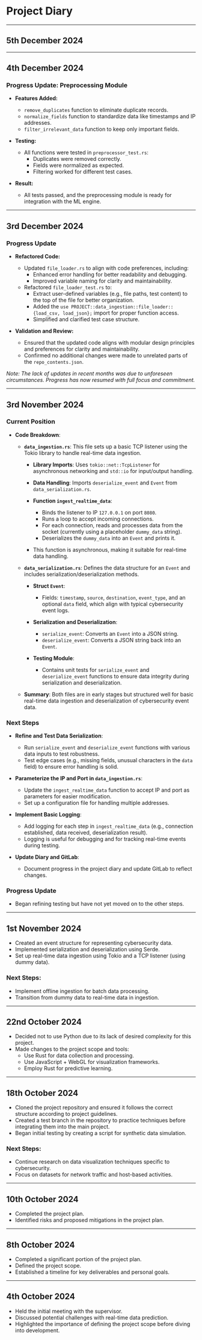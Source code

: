 # Project Diary

---


## 5th December 2024



---

## 4th December 2024

### Progress Update: Preprocessing Module

- **Features Added:**
  - `remove_duplicates` function to eliminate duplicate records.
  - `normalize_fields` function to standardize data like timestamps and IP addresses.
  - `filter_irrelevant_data` function to keep only important fields.

- **Testing:**
  - All functions were tested in `preprocessor_test.rs`:
    - Duplicates were removed correctly.
    - Fields were normalized as expected.
    - Filtering worked for different test cases.

- **Result:**
  - All tests passed, and the preprocessing module is ready for integration with the ML engine.

---

## 3rd December 2024

### Progress Update

- **Refactored Code:**
  - Updated `file_loader.rs` to align with code preferences, including:
    - Enhanced error handling for better readability and debugging.
    - Improved variable naming for clarity and maintainability.
  - Refactored `file_loader_test.rs` to:
    - Extract user-defined variables (e.g., file paths, test content) to the top of the file for better organization.
    - Added the `use PROJECT::data_ingestion::file_loader::{load_csv, load_json};` import for proper function access.
    - Simplified and clarified test case structure.

- **Validation and Review:**
  - Ensured that the updated code aligns with modular design principles and preferences for clarity and maintainability.
  - Confirmed no additional changes were made to unrelated parts of the `repo_contents.json`.

*Note: The lack of updates in recent months was due to unforeseen circumstances. Progress has now resumed with full focus and commitment.*

---

## 3rd November 2024

### Current Position

- **Code Breakdown**:

	- **`data_ingestion.rs`**: This file sets up a basic TCP listener using the Tokio library to handle real-time data ingestion.

		- **Library Imports**: Uses `tokio::net::TcpListener` for asynchronous networking and `std::io` for input/output handling.

		- **Data Handling**: Imports `deserialize_event` and `Event` from `data_serialization.rs`.

		- **Function `ingest_realtime_data`**:
			- Binds the listener to IP `127.0.0.1` on port `8080`.
			- Runs a loop to accept incoming connections.
			- For each connection, reads and processes data from the socket (currently using a placeholder `dummy_data` string).
			- Deserializes the `dummy_data` into an `Event` and prints it.

		- This function is asynchronous, making it suitable for real-time data handling.

	- **`data_serialization.rs`**: Defines the data structure for an `Event` and includes serialization/deserialization methods.

		- **Struct `Event`**:
			- Fields: `timestamp`, `source`, `destination`, `event_type`, and an optional `data` field, which align with typical cybersecurity event logs.

		- **Serialization and Deserialization**:
			- `serialize_event`: Converts an `Event` into a JSON string.
			- `deserialize_event`: Converts a JSON string back into an `Event`.

		- **Testing Module**:
			- Contains unit tests for `serialize_event` and `deserialize_event` functions to ensure data integrity during serialization and deserialization.

	- **Summary**: Both files are in early stages but structured well for basic real-time data ingestion and deserialization of cybersecurity event data.


### Next Steps

- **Refine and Test Data Serialization**:
	- Run `serialize_event` and `deserialize_event` functions with various data inputs to test robustness.
	- Test edge cases (e.g., missing fields, unusual characters in the `data` field) to ensure error handling is solid.

- **Parameterize the IP and Port in `data_ingestion.rs`**:
	- Update the `ingest_realtime_data` function to accept IP and port as parameters for easier modification.
	- Set up a configuration file for handling multiple addresses.

- **Implement Basic Logging**:
	- Add logging for each step in `ingest_realtime_data` (e.g., connection established, data received, deserialization result).
	- Logging is useful for debugging and for tracking real-time events during testing.

- **Update Diary and GitLab**:
	- Document progress in the project diary and update GitLab to reflect changes.


### Progress Update

- Began refining testing but have not yet moved on to the other steps.

---

## 1st November 2024

- Created an event structure for representing cybersecurity data.
- Implemented serialization and deserialization using Serde.
- Set up real-time data ingestion using Tokio and a TCP listener (using dummy data).

### Next Steps:
- Implement offline ingestion for batch data processing.
- Transition from dummy data to real-time data in ingestion.

---

## 22nd October 2024

- Decided not to use Python due to its lack of desired complexity for this project.
- Made changes to the project scope and tools:
  - Use Rust for data collection and processing.
  - Use JavaScript + WebGL for visualization frameworks.
  - Employ Rust for predictive learning.

---

## 18th October 2024

- Cloned the project repository and ensured it follows the correct structure according to project guidelines.
- Created a test branch in the repository to practice techniques before integrating them into the main project.
- Began initial testing by creating a script for synthetic data simulation.

### Next Steps:
- Continue research on data visualization techniques specific to cybersecurity.
- Focus on datasets for network traffic and host-based activities.

---

## 10th October 2024

- Completed the project plan.
- Identified risks and proposed mitigations in the project plan.

---

## 8th October 2024

- Completed a significant portion of the project plan.
- Defined the project scope.
- Established a timeline for key deliverables and personal goals.

---

## 4th October 2024

- Held the initial meeting with the supervisor.
- Discussed potential challenges with real-time data prediction.
- Highlighted the importance of defining the project scope before diving into development.
